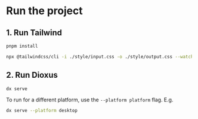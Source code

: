 # Run the project

## 1. Run Tailwind

```bash
pnpm install

npx @tailwindcss/cli -i ./style/input.css -o ./style/output.css --watch
```

## 2. Run Dioxus

```bash
dx serve
```

To run for a different platform, use the `--platform platform` flag. E.g.
```bash
dx serve --platform desktop
```

